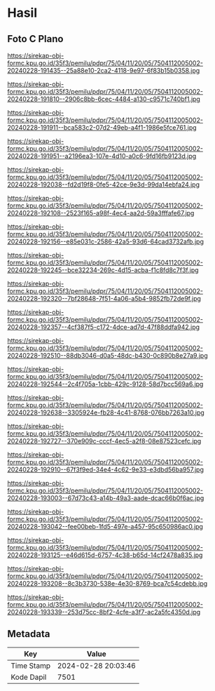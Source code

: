 # Hasil

## Foto C Plano

https://sirekap-obj-formc.kpu.go.id/35f3/pemilu/pdpr/75/04/11/20/05/7504112005002-20240228-191435--25a88e10-2ca2-4118-9e97-6f83b15b0358.jpg

https://sirekap-obj-formc.kpu.go.id/35f3/pemilu/pdpr/75/04/11/20/05/7504112005002-20240228-191810--2906c8bb-6cec-4484-a130-c9571c740bf1.jpg

https://sirekap-obj-formc.kpu.go.id/35f3/pemilu/pdpr/75/04/11/20/05/7504112005002-20240228-191911--bca583c2-07d2-49eb-a4f1-1986e5fce761.jpg

https://sirekap-obj-formc.kpu.go.id/35f3/pemilu/pdpr/75/04/11/20/05/7504112005002-20240228-191951--a2196ea3-107e-4d10-a0c6-9fd16fb9123d.jpg

https://sirekap-obj-formc.kpu.go.id/35f3/pemilu/pdpr/75/04/11/20/05/7504112005002-20240228-192038--fd2d19f8-0fe5-42ce-9e3d-99da14ebfa24.jpg

https://sirekap-obj-formc.kpu.go.id/35f3/pemilu/pdpr/75/04/11/20/05/7504112005002-20240228-192108--2523f165-a98f-4ec4-aa2d-59a3fffafe67.jpg

https://sirekap-obj-formc.kpu.go.id/35f3/pemilu/pdpr/75/04/11/20/05/7504112005002-20240228-192156--e85e031c-2586-42a5-93d6-64cad3732afb.jpg

https://sirekap-obj-formc.kpu.go.id/35f3/pemilu/pdpr/75/04/11/20/05/7504112005002-20240228-192245--bce32234-269c-4d15-acba-f1c8fd8c7f3f.jpg

https://sirekap-obj-formc.kpu.go.id/35f3/pemilu/pdpr/75/04/11/20/05/7504112005002-20240228-192320--7bf28648-7f51-4a06-a5b4-9852fb72de9f.jpg

https://sirekap-obj-formc.kpu.go.id/35f3/pemilu/pdpr/75/04/11/20/05/7504112005002-20240228-192357--4cf387f5-c172-4dce-ad7d-47f88ddfa942.jpg

https://sirekap-obj-formc.kpu.go.id/35f3/pemilu/pdpr/75/04/11/20/05/7504112005002-20240228-192510--88db3046-d0a5-48dc-b430-0c890b8e27a9.jpg

https://sirekap-obj-formc.kpu.go.id/35f3/pemilu/pdpr/75/04/11/20/05/7504112005002-20240228-192544--2c4f705a-1cbb-429c-9128-58d7bcc569a6.jpg

https://sirekap-obj-formc.kpu.go.id/35f3/pemilu/pdpr/75/04/11/20/05/7504112005002-20240228-192638--3305924e-fb28-4c41-8768-076bb7263a10.jpg

https://sirekap-obj-formc.kpu.go.id/35f3/pemilu/pdpr/75/04/11/20/05/7504112005002-20240228-192727--370e909c-cccf-4ec5-a2f8-08e87523cefc.jpg

https://sirekap-obj-formc.kpu.go.id/35f3/pemilu/pdpr/75/04/11/20/05/7504112005002-20240228-192910--67f3f9ed-34e4-4c62-9e33-e3dbd56ba957.jpg

https://sirekap-obj-formc.kpu.go.id/35f3/pemilu/pdpr/75/04/11/20/05/7504112005002-20240228-193003--67d73c43-a14b-49a3-aade-dcac66b0f6ac.jpg

https://sirekap-obj-formc.kpu.go.id/35f3/pemilu/pdpr/75/04/11/20/05/7504112005002-20240228-193042--fee00beb-1fd5-497e-a457-95c650986ac0.jpg

https://sirekap-obj-formc.kpu.go.id/35f3/pemilu/pdpr/75/04/11/20/05/7504112005002-20240228-193125--e46d615d-6757-4c38-b65d-14cf2478a835.jpg

https://sirekap-obj-formc.kpu.go.id/35f3/pemilu/pdpr/75/04/11/20/05/7504112005002-20240228-193208--8c3b3730-538e-4e30-8769-bca7c54cdebb.jpg

https://sirekap-obj-formc.kpu.go.id/35f3/pemilu/pdpr/75/04/11/20/05/7504112005002-20240228-193339--253d75cc-8bf2-4cfe-a3f7-ac2a5fc4350d.jpg


## Metadata

| Key        | Value               |
| ---------- | ------------------- |
| Time Stamp | 2024-02-28 20:03:46 |
| Kode Dapil | 7501                |



